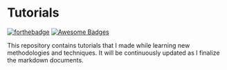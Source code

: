 # Tutorials

[![forthebadge](https://forthebadge.com/images/badges/built-with-love.svg)](https://forthebadge.com)
[![Awesome Badges](https://img.shields.io/badge/badges-awesome-purple.svg)](https://img.shields.io/badge/badges-awesome-green.svg)

This repository contains tutorials that I made while learning new methodologies and techniques. It will be continuously updated as I finalize the markdown documents. 
